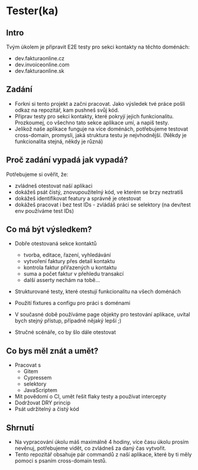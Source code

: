 # Tester(ka)

## Intro
Tvým úkolem je připravit E2E testy pro sekci kontakty na těchto doménách:

  * dev.fakturaonline.cz
  * dev.invoiceonline.com
  * dev.fakturaonline.sk

## Zadání
- Forkni si tento projekt a začni pracovat. Jako výsledek tvé práce pošli odkaz na repozitář, kam pushneš svůj kód.
- Připrav testy pro sekci kontakty, které pokryjí jejich funkcionalitu. Prozkoumej, co všechno tato sekce aplikace umí, a napiš testy.
- Jelikož naše aplikace funguje na více doménách, potřebujeme testovat cross-domain, promysli, jaká struktura testu je nejvhodnější. (Někdy je funkcionalita stejná, někdy je různá)

## Proč zadání vypadá jak vypadá?
Potřebujeme si ověřit, že:

- zvládneš otestovat naší aplikaci
- dokážeš psát čistý, znovupoužitelný kód, ve kterém se brzy neztratíš
- dokážeš identifikovat featury a správně je otestovat
- dokážeš pracovat i bez test IDs - zvládáš práci se selektory (na dev/test env používáme test IDs)


## Co má být výsledkem?

- Dobře otestovaná sekce kontaktů

  - tvorba, editace, řazení, vyhledávání
  - vytvoření faktury přes detail kontaktu
  - kontrola faktur přiřazených u kontaktu
  - suma a počet faktur v přehledu transakcí
  - další asserty nechám na tobě...

- Strukturované testy, které otestují funkcionalitu na všech doménách
- Použití fixtures a configu pro práci s doménami
- V současné době používáme page objekty pro testování aplikace, uvítal bych stejný přístup, případně nějaký lepší ;)
- Stručné scénáře, co by šlo dále otestovat

## Co bys měl znát a umět?
- Pracovat s
  - Gitem
  - Cypressem
  - selektory
  - JavaScriptem
- Mít povědomí o CI, umět řešit flaky testy a používat intercepty
- Dodržovat DRY princip
- Psát udržitelný a čistý kód

## Shrnutí
- Na vypracování úkolu máš maximálně 4 hodiny, více času úkolu prosím nevěnuj, potřebujeme vidět, co zvládneš za daný čas vytvořit.
- Tento repozitář obsahuje pár commandů z naší aplikace, které by ti měly pomoci s psaním cross-domain testů.
